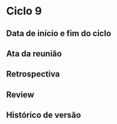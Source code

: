 # Ciclo 9

## Data de início e fim do ciclo

## Ata da reunião

## Retrospectiva

## Review

## Histórico de versão
